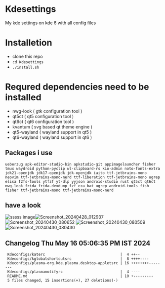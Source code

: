 # Kdesettings
  My kde settings on kde 6 with all config files
 
# Installetion
- clone this repo
- `cd Kdesettings`
- `./install.sh`

# Requred dependencies need to be installed
- nwg-look                                                ( gtk configuration tool )
- qt5ct                                                  ( qt5 configuration tool )
- qt6ct                                                  ( qt6 configuration tool )
- kvantum                                                ( svg based qt theme engine )
- qt5-wayland                                            ( wayland support in qt5 )
- qt6-wayland                                            ( wayland support in qt6 )

## Packages i use 
``` 
ueberzug apk-editor-studio-bin apkstudio-git appimagelauncher fisher tmux waydroid python-pyclip wl-clipboard-rs kio-admin noto-fonts-extra jdk21-openjdk jdk17-openjdk jdk-openjdk iaito ttf-jetbrains-mono neovim ttf-jetbrains-mono-nerd ttf-liberation ttf-jetbrains-mono ugrep elisa f2fs-tools ytfzf yt-dlp yyjson android-studio rust qt5ct qt6ct nwg-look frida frida-dexdump fzf eza bat ugrep android-tools fish fisher ttf-jetbrains-mono ttf-jetbrains-mono-nerd 

```
## have a look
![sssss](https://github.com/ALEX5402/Kdesettings/assets/76860596/b80d5c47-3875-4c11-a451-b70e212b507a)
image![Screenshot_20240428_012937](https://github.com/ALEX5402/Kdesettings/assets/76860596/dc3b01ac-b289-4165-a134-acf529370561)
![Screenshot_20240430_080652](https://github.com/ALEX5402/Kdesettings/assets/76860596/7f518edf-ff0b-41fd-853c-b78ea457078f)
![Screenshot_20240430_080509](https://github.com/ALEX5402/Kdesettings/assets/76860596/e7017410-fc18-4a68-b25f-7132873ecb0b)
![Screenshot_20240430_080430](https://github.com/ALEX5402/Kdesettings/assets/76860596/3f8e5ecb-7374-4b09-82d1-942c918de48f)

 
## Changelog Thu May 16 05:06:35 PM IST 2024
```
 Kdeconfigs/katerc                                  |  4 ++--
 Kdeconfigs/kglobalshortcutsrc                      |  8 ++++----
 Kdeconfigs/plasma-org.kde.plasma.desktop-appletsrc | 16 ++++++++--------
 Kdeconfigs/plasmanotifyrc                          |  4 ----
 README.md                                          | 10 +---------
 5 files changed, 15 insertions(+), 27 deletions(-)
```
 
